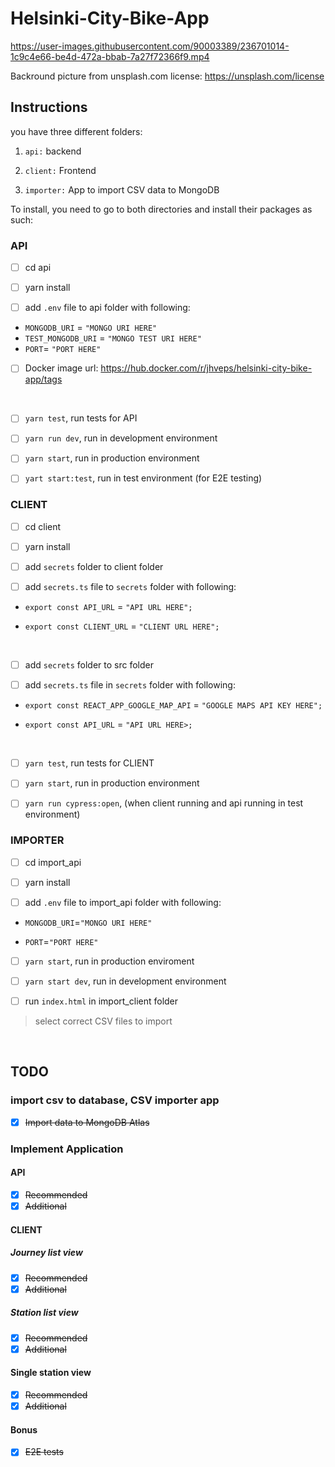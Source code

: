 # Helsinki-City-Bike-App

https://user-images.githubusercontent.com/90003389/236701014-1c9c4e66-be4d-472a-bbab-7a27f72366f9.mp4

Backround picture from unsplash.com license: https://unsplash.com/license

## Instructions

you have three different folders:

1. `api:` backend

2. `client:` Frontend

3. `importer:` App to import CSV data to MongoDB

To install, you need to go to both directories and install their packages as such:

### API

- [ ] cd api

- [ ] yarn install

- [ ] add `.env` file to api folder with following:

- `MONGODB_URI` = `"MONGO URI HERE"`
- `TEST_MONGODB_URI` = `"MONGO TEST URI HERE"`
- `PORT`= `"PORT HERE"`

- [ ] Docker image url: https://hub.docker.com/r/jhveps/helsinki-city-bike-app/tags

<br/>

- [ ] `yarn test`, run tests for API

- [ ] `yarn run dev`, run in development environment

- [ ] `yarn start`, run in production environment

- [ ] `yart start:test`, run in test environment (for E2E testing)

### CLIENT

- [ ] cd client

- [ ] yarn install

- [ ] add `secrets` folder to client folder

- [ ] add `secrets.ts` file to `secrets` folder with following:

- `export const API_URL` = `"API URL HERE";`

- `export const CLIENT_URL` = `"CLIENT URL HERE";`

<br/>

- [ ] add `secrets` folder to src folder

- [ ] add `secrets.ts` file in `secrets` folder with following:

- `export const REACT_APP_GOOGLE_MAP_API` = `"GOOGLE MAPS API KEY HERE";`

- `export const API_URL` = `"API URL HERE>;`

<br/>

- [ ] `yarn test`, run tests for CLIENT

- [ ] `yarn start`, run in production environment

- [ ] `yarn run cypress:open`, (when client running and api running in test environment)

### IMPORTER

- [ ] cd import_api

- [ ] yarn install

- [ ] add `.env` file to import_api folder with following:

- `MONGODB_URI`=`"MONGO URI HERE"`

- `PORT`=`"PORT HERE"`

- [ ] `yarn start`, run in production enviroment

- [ ] `yarn start dev`, run in development environment

- [ ] run `index.html` in import_client folder

> select correct CSV files to import

<br/>

## TODO

### import csv to database, CSV importer app

- [x] ~~Import data to MongoDB Atlas~~

### Implement Application

#### API

- [x] ~~Recommended~~
- [x] ~~Additional~~

#### CLIENT

##### Journey list view

- [x] ~~Recommended~~
- [x] ~~Additional~~

##### Station list view

- [x] ~~Recommended~~
- [x] ~~Additional~~

#### Single station view

- [x] ~~Recommended~~
- [x] ~~Additional~~

#### Bonus

- [x] ~~E2E tests~~
